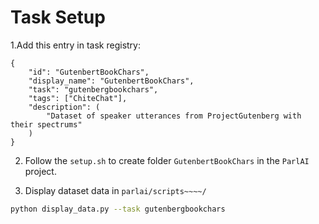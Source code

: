 # Task Setup 

1.Add this entry in task registry:
```
{
    "id": "GutenbertBookChars",
    "display_name": "GutenbertBookChars",
    "task": "gutenbergbookchars",
    "tags": ["ChiteChat"],
    "description": (
        "Dataset of speaker utterances from ProjectGutenberg with their spectrums"
    )
}
```

2. Follow the `setup.sh` to create folder `GutenbertBookChars` in the `ParlAI` project.

3. Display dataset data in `parlai/scripts~~~~/`
```bash
python display_data.py --task gutenbergbookchars
```
